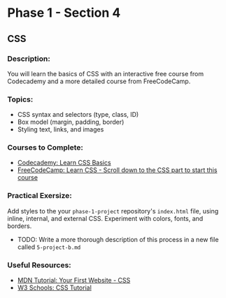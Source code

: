 # Phase 1 - Section 4
## CSS

### Description:
You will learn the basics of CSS with an interactive free course from Codecademy and a more detailed course from FreeCodeCamp.

### Topics:
- CSS syntax and selectors (type, class, ID)
- Box model (margin, padding, border)
- Styling text, links, and images

### Courses to Complete:
- [Codecademy: Learn CSS Basics](https://www.codecademy.com/learn/learn-css)
- [FreeCodeCamp: Learn CSS - Scroll down to the CSS part to start this course](https://www.freecodecamp.org/learn/responsive-web-design)

### Practical Exersize:
Add styles to the your `phase-1-project` repository's `index.html` file, using inline, internal, and external CSS.
Experiment with colors, fonts, and borders.

- TODO: Write a more thorough description of this process in a new file called `5-project-b.md`

### Useful Resources:
- [MDN Tutorial: Your First Website - CSS](https://developer.mozilla.org/en-US/docs/Learn_web_development/Getting_started/Your_first_website/Styling_the_content)
- [W3 Schools: CSS Tutorial](https://www.w3schools.com/css/default.asp)